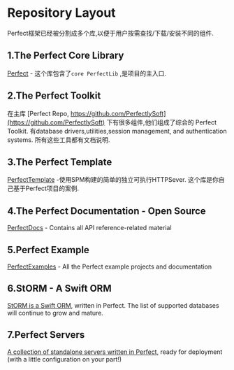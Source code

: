 # Repository Layout

Perfect框架已经被分割成多个库,以便于用户按需查找/下载/安装不同的组件.



## 1.The Perfect Core Library

[Perfect](https://github.com/PerfectlySoft/Perfect) - 这个库包含了`core PerfectLib` ,是项目的主入口.



## 2.The Perfect Toolkit

在主库 [Perfect Repo, https://github.com/PerfectlySoft](https://github.com/PerfectlySoft)  下有很多组件,他们组成了综合的 Perfect Toolkit. 有database drivers,utilities,session management, and authentication systems. 所有这些工具都有文档说明.



## 3.The Perfect Template

[PerfectTemplate](https://github.com/PerfectlySoft/PerfectTemplate) -使用SPM构建的简单的独立可执行HTTPSever. 这个库是你自己基于Perfect项目的案例.



## 4.The Perfect Documentation - Open Source

[PerfectDocs](https://github.com/PerfectlySoft/PerfectDocs) - Contains all API reference-related material



## 5.Perfect Example

[PerfectExamples](https://github.com/PerfectExamples) - All the Perfect example projects and documentation



## 6.StORM - A Swift ORM

[StORM is a Swift ORM](https://github.com/SwiftORM), written in Perfect. The list of supported databases will continue to grow and mature.



## 7.Perfect Servers

[A collection of standalone servers written in Perfect](https://github.com/PerfectServers), ready for deployment (with a little configuration on your part!)


